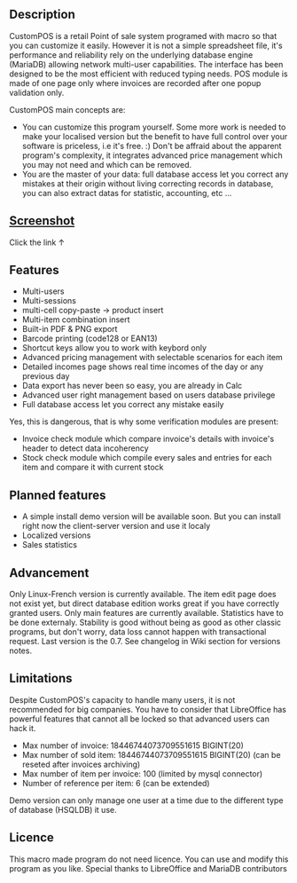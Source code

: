 ## Description
CustomPOS is a retail Point of sale system programed with macro so that you can customize it easily. However it is not a simple spreadsheet file, it's performance and reliability rely on the underlying database engine (MariaDB) allowing network multi-user capabilities. The interface has been designed to be the most efficient with reduced typing needs. POS module is made of one page only where invoices are recorded after one popup validation only.

CustomPOS main concepts are:
- You can customize this program yourself. Some more work is needed to make your localised version but the benefit to have full control over your software is priceless, i.e it's free.  :)   Don't be affraid about the apparent program's complexity, it integrates advanced price management which you may not need and which can be removed.
- You are the master of your data: full database access let you correct any mistakes at their origin without living correcting records in database, you can also extract datas for statistic, accounting, etc ...

## [Screenshot](https://github.com/Nick689/CustomPOS/blob/master/Preview/ViewAll.md)
Click the link ↑

## Features
* Multi-users
* Multi-sessions
* multi-cell copy-paste -> product insert
* Multi-item combination insert
* Built-in PDF & PNG export
* Barcode printing (code128 or EAN13)
* Shortcut keys allow you to work with keybord only
* Advanced pricing management with selectable scenarios for each item
* Detailed incomes page shows real time incomes of the day or any previous day
* Data export has never been so easy, you are already in Calc
* Advanced user right management based on users database privilege
* Full database access let you correct any mistake easily

 Yes, this is dangerous, that is why some verification modules are present:
* Invoice check module which compare invoice's details with invoice's header to detect data incoherency
* Stock check module which compile every sales and entries for each item and compare it with current stock

## Planned features
* A simple install demo version will be available soon. But you can install right now the client-server version and use it localy
* Localized versions
* Sales statistics

## Advancement
Only Linux-French version is currently available. The item edit page does not exist yet, but direct database edition works great if you have correctly granted users. Only main features are currently available. Statistics have to be done externaly. Stability is good without being as good as other classic programs, but don't worry, data loss cannot happen with transactional request. Last version is the 0.7. See changelog in Wiki section for versions notes.

## Limitations
Despite CustomPOS's capacity to handle many users, it is not recommended for big companies. You have to consider that LibreOffice has powerful features that cannot all be locked so that advanced users can hack it.

* Max number of invoice: 18446744073709551615 BIGINT(20)
* Max number of sold item: 18446744073709551615 BIGINT(20)  (can be reseted after invoices archiving)
* Max number of item per invoice: 100 (limited by mysql connector)
* Number of reference per item: 6 (can be extended)

Demo version can only manage one user at a time due to the different type of database (HSQLDB) it use.

## Licence
This macro made program do not need licence. You can use and modify this program as you like. Special thanks to LibreOffice and MariaDB contributors
